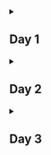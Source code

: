<!--
  <<< Author notes: Header of the course >>>
  Include a 1280×640 image, course title in sentence case, and a concise description in emphasis.
  In your repository settings: enable template repository, add your 1280×640 social image, auto delete head branches.
  Add your open source license, GitHub uses Creative Commons Attribution 4.0 International.
-->

<details id=0>
<summary><h2>Day 1</h2></summary>
Testing first commit to 100 days of node section.
</details>

<details id=1>
<summary><h2>Day 2</h2></summary>

Calculated score averages for 2 teams.
Compared averages to determine winner or draw.
Repeated exercise with minimum score requirements.
Used The reduce() method for averaging the scores.
</details>

  <details id=2>
<summary><h2>Day 3</h2></summary>
    Call to paginated Api in java. The api returns a list of books
    depending on author provided.
</details>
